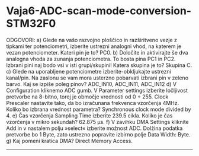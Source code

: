 # Vaja6-ADC-scan-mode-conversion-STM32F0

ODGOVORI:
a) Glede na vašo razvojno ploščico in razširitveno vezje z tipkami ter potenciometri, izberite ustrezni analogni vhod, na katerem je vezan potenciometer. Kateri pin je to? PC0.
b) Določite in aktivirajte še dva analogna vhoda za zunanja potenciometra. To bosta pina PC1 in PC2.
Izbrani pini naj bodo vsi v isti grupi/skupini! Katera skupina je to? Skupina C.
c) Glede na uporabljene potenciometre izberite-obkljukajte ustrezni kanal/pin. Na zaslonu se vam mora usterzno pobarvati izbrani pin v zeleno barvo. Kaj se izpiše poleg pinov? ADC_IN10, ADC_IN11, ADC_IN12
d) V Configuration kliknemo ADC gumb. V Parameter settings izberite ločljivost pretvorbe na 8-bitno, torej je območje vrednosti od 0 ÷ 255. Clock Prescaler nastavite tako, da bo izračunana frekvenca vzorčenja 4MHz. Koliko bo izbrana vrednost parametra? Synchronous clock mode divided by 4.
e) Čas vzorčenja Sampling Time izberite 239.5 cikla. Koliko je čas vzorčenja v mikro sekundah?
62.875 µs.
f) V zavihku DMA Settings kliknite Add in v nastalem polju »select« izberite možnost ADC. Dolžina podatka pretvorbe bo 1 Byte, zato ustrezno popravite izbirno polje Data Width: Byte.
g) Kaj pomeni kratica DMA? Direct Memory Access.
__________________________________________________________________________________________________________________________________________
